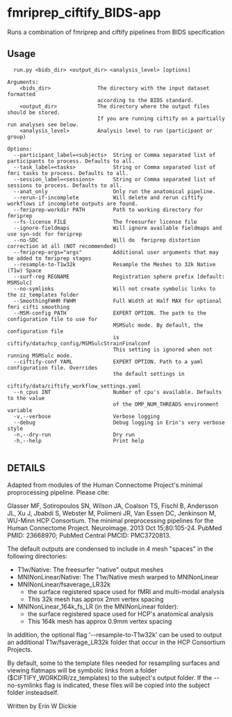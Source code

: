 # fmriprep_ciftify_BIDS-app

Runs a combination of fmriprep and ciftify pipelines from BIDS specification

## Usage
```
  run.py <bids_dir> <output_dir> <analysis_level> [options]

Arguments:
    <bids_dir>               The directory with the input dataset formatted
                             according to the BIDS standard.
    <output_dir>             The directory where the output files should be stored.
                             If you are running ciftify on a partially run analyses see below.
    <analysis_level>         Analysis level to run (participant or group)

Options:
  --participant_label=<subjects>  String or Comma separated list of participants to process. Defaults to all.
  --task_label=<tasks>            String or Comma separated list of fmri tasks to process. Defaults to all.
  --session_label=<sessions>      String or Comma separated list of sessions to process. Defaults to all.
  --anat_only                     Only run the anatomical pipeline.
  --rerun-if-incomplete           Will delete and rerun ciftify workflows if incomplete outputs are found.
  --fmriprep-workdir PATH         Path to working directory for fmriprep
  --fs-license FILE               The freesurfer license file
  --ignore-fieldmaps              Will ignore available fieldmaps and use syn-sdc for fmriprep
  --no-SDC                        Will do  fmriprep distortion correction at all (NOT recommended)
  --fmriprep-args="args"          Additional user arguments that may be added to fmriprep stages
  --resample-to-T1w32k            Resample the Meshes to 32k Native (T1w) Space
  --surf-reg REGNAME              Registration sphere prefix [default: MSMSulc]
  --no-symlinks                   Will not create symbolic links to the zz_templates folder
  --SmoothingFWHM FWHM            Full Width at Half MAX for optional fmri cifti smoothing
  --MSM-config PATH               EXPERT OPTION. The path to the configuration file to use for
                                  MSMSulc mode. By default, the configuration file
                                  is ciftify/data/hcp_config/MSMSulcStrainFinalconf
                                  This setting is ignored when not running MSMSulc mode.
  --ciftify-conf YAML             EXPERT OPTION. Path to a yaml configuration file. Overrides
                                  the default settings in
                                  ciftify/data/ciftify_workflow_settings.yaml
  --n_cpus INT                    Number of cpu's available. Defaults to the value
                                  of the OMP_NUM_THREADS environment variable
  -v,--verbose                    Verbose logging
  --debug                         Debug logging in Erin's very verbose style
  -n,--dry-run                    Dry run
  -h,--help                       Print help


```
## DETAILS

Adapted from modules of the Human Connectome
Project's minimal proprocessing pipeline. Please cite:

Glasser MF, Sotiropoulos SN, Wilson JA, Coalson TS, Fischl B, Andersson JL, Xu J,
Jbabdi S, Webster M, Polimeni JR, Van Essen DC, Jenkinson M, WU-Minn HCP Consortium.
The minimal preprocessing pipelines for the Human Connectome Project. Neuroimage. 2013 Oct 15;80:105-24.
PubMed PMID: 23668970; PubMed Central PMCID: PMC3720813.

The default outputs are condensed to include in 4 mesh "spaces" in the following directories:
  + T1w/Native: The freesurfer "native" output meshes
  + MNINonLinear/Native: The T1w/Native mesh warped to MNINonLinear
  + MNINonLinear/fsaverage_LR32k
     + the surface registered space used for fMRI and multi-modal analysis
     + This 32k mesh has approx 2mm vertex spacing
  + MNINonLinear_164k_fs_LR (in the MNINonLinear folder):
     + the surface registered space used for HCP's anatomical analysis
     + This 164k mesh has approx 0.9mm vertex spacing

In addition, the optional flag '--resample-to-T1w32k' can be used to output an
additional T1w/fsaverage_LR32k folder that occur in the HCP Consortium Projects.

By default, some to the template files needed for resampling surfaces and viewing
flatmaps will be symbolic links from a folder ($CIFTIFY_WORKDIR/zz_templates) to the
subject's output folder. If the --no-symlinks flag is indicated, these files will be
copied into the subject folder insteadself.

Written by Erin W Dickie
